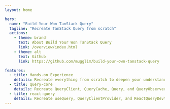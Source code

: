 ```yaml
---
layout: home

hero:
  name: "Build Your Won TanStack Query"
  tagline: "Recreate TanStack Query from scratch"
  actions:
    - theme: brand
      text: About Build Your Won TanStack Query
      link: /overview/index.html
    - theme: alt
      text: Github
      link: https://github.com/mugglim/build-your-own-tanstack-query

features:
  - title: Hands-on Experience
    details: Recreate everything from scratch to deepen your understanding of TanStack Query.
  - title: query-core
    details: Recreate QueryClient, QueryCache, Query, and QueryObserver yourself.
  - title: react-query
    details: Recreate useQuery, QueryClientProvider, and ReactQueryDevtools on your own.
---
```

